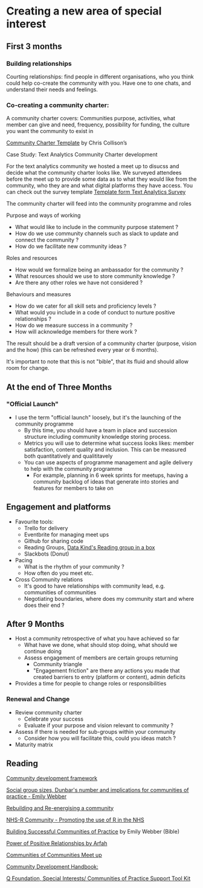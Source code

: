 
# Creating a new area of special interest 


## First 3 months

### Building relationships

Courting relationships: find people in different organisations, who you think could help co-create the community with you. Have one to one chats, and understand their needs and feelings.

### Co-creating a community charter:

A community charter covers: Communities purpose, activities, what member can give and need, frequency, possibility for funding, the culture you want the community to exist in

[Community Charter Template](https://s20056.pcdn.co/wp-content/uploads/2017/09/Chris-Collison-Charter-template-for-LLA.pptx) by Chris Collison’s

Case Study: Text Analytics Community Charter development 

For the text analytics community we hosted a meet up to disucss and decide what the community charter looks like. 
We surveyed attendees before the meet up to provide some data as to what they would like from the community, who they are and what digital platforms they have access. You can check out the survey template [Template form Text Analytics Survey](https://docs.google.com/document/d/e/2PACX-1vQ1jsW289jbJ_T_1AUywM8Ujp1xviDC7FaKe3Onmi-NIVpqAUEBOGRcUaa5OzEetpk87eZodgCa4wD0/pub)

The community charter will feed into the community programme and roles

Purpose and ways of working
* What would like to include in the community purpose statement ?
* How do we use community channels such as slack to update and connect the community ?
* How do we facilitate new community ideas ?

Roles and resources
* How would we formalize being an ambassador for the community ?
* What resources should we use to store community knowledge ?
* Are there any other roles we have not considered ?

Behaviours and measures
* How do we cater for all skill sets and proficiency levels ?
* What would you include in a code of conduct to nurture positive relationships ?
* How do we measure success in a community ?
* How will acknowledge members for there work ?
 
The result should be a draft version of a community charter (purpose, vision and the how) (this can be refreshed every year or 6 months).

It's important to note that this is not "bible", that its fluid and should allow room for change.

## At the end of Three Months

### "Official Launch"

- I use the term "official launch" loosely, but it's the launching of the community programme
    - By this time, you should have a team in place and succession structure including community knowledge storing process.
    - Metrics you will use to determine what success looks likes: member satisfaction, content quality and inclusion. This can be measured both quantitatively and qualititavely
    - You can use aspects of programme management and agile delivery to help with the community programme
        - For example, planning in 6 week sprints for meetups, having a community backlog of ideas that generate into stories and features for members to take on

## Engagement and platforms

- Favourite tools:
    - Trello for delivery
    - Eventbrite for managing meet ups
    - Github for sharing code
    - Reading Groups, [Data Kind's Reading group in a box](https://github.com/DataKind-UK/data-ethics-book-club-in-a-box)
    - Slackbots (Donut)
- Pacing
    - What is the rhythm of your community ?
    - How often do you meet etc.
- Cross Community relations
    - It's good to have relationships with community lead, e.g. communities of communities
    - Negotiating boundaries, where does my community start and where does their end ?

## After 9 Months

- Host a community retrospective of what you have achieved so far
    - What have we done, what should stop doing, what should we continue doing
    - Assess engagement of members are certain groups returning
        - Community triangle
        - "Engagement friction" are there any actions you made that created barriers to entry (platform or content), admin deficits
- Provides a time for people to change roles or responsibilities

### Renewal and Change

- Review community charter
    - Celebrate your success
    - Evaluate if your purpose and vision relevant to community ?
- Assess if there is needed for sub-groups within your community
    - Consider how you will facilitate this, could you ideas match ?
- Maturity matrix 

## Reading

[Community development framework](https://www.gov.uk/guidance/community-development-framework)

[Social group sizes, Dunbar's number and implications for communities of practice - Emily Webber](https://emilywebber.co.uk/social-group-sizes-dunbars-number-and-implications-for-communities-of-practice/)

[Rebuilding and Re-energising a community](https://arfahfarooq.medium.com/rebuilding-and-re-energising-a-community-f1ffea705b6e)

[NHS-R Community - Promoting the use of R in the NHS](https://nhsrcommunity.com/)

[Building Successful Communities of Practice](https://emilywebber.co.uk/building-successful-communities-of-practice/) by Emily Webber (Bible)

[Power of Positive Relationships by Arfah](https://arfah.substack.com/p/powerofpositiverelationships)

[Communities of Communities Meet up](https://mailchi.mp/2be28c61a31d/community-architects)

[Community Development Handbook:](https://www.gov.uk/government/publications/community-development-handbook/community-development-handbook)

[Q Foundation, Special Interests/ Communities of Practice Support Tool Kit](https://q.health.org.uk/community/special-interest-groups/q-special-interest-groupscommunities-practice-support-toolkit/)
